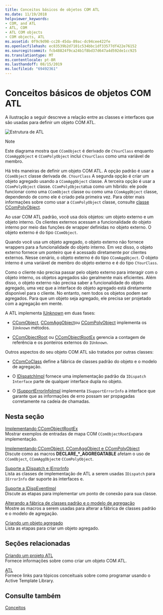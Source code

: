 ```yaml
---
title: Conceitos básicos de objetos COM ATL
ms.date: 11/19/2018
helpviewer_keywords:
- COM, and ATL
- ATL, COM
- ATL COM objects
- COM objects, ATL
ms.assetid: 0f9c9d98-cc28-45da-89ac-dc94cee422fe
ms.openlocfilehash: ec83539b2d7101c534bbc1df33577df422e76152
ms.sourcegitcommit: fcb48824f9ca24b1f8bd37d647a4d592de1cc925
ms.translationtype: MT
ms.contentlocale: pt-BR
ms.lasthandoff: 08/15/2019
ms.locfileid: "69492361"
---
```

# <a name="fundamentals-of-atl-com-objects"></a>Conceitos básicos de objetos COM ATL

A ilustração a seguir descreve a relação entre as classes e interfaces que são usadas para definir um objeto COM ATL.

![Estrutura de ATL](../atl/media/vc307y1.gif "Estrutura de ATL")

> [!NOTE]
>  Este diagrama mostra que `CComObject` é derivado de `CYourClass` enquanto `CComAggObject` e `CComPolyObject` inclui `CYourClass` como uma variável de membro.

Há três maneiras de definir um objeto COM ATL. A opção padrão é usar a `CComObject` classe derivada de. `CYourClass` A segunda opção é criar um objeto agregado usando a `CComAggObject` classe. A terceira opção é usar a `CComPolyObject` classe. `CComPolyObject`atua como um híbrido: ele pode funcionar como uma `CComObject` classe ou como uma `CComAggObject` classe, dependendo de como ele é criado pela primeira vez. Para obter mais informações sobre como usar a `CComPolyObject` classe, consulte [classe CComPolyObject](../atl/reference/ccompolyobject-class.md).

Ao usar COM ATL padrão, você usa dois objetos: um objeto externo e um objeto interno. Os clientes externos acessam a funcionalidade do objeto interno por meio das funções de wrapper definidas no objeto externo. O objeto externo é do tipo `CComObject`.

Quando você usa um objeto agregado, o objeto externo não fornece wrappers para a funcionalidade do objeto interno. Em vez disso, o objeto externo fornece um ponteiro que é acessado diretamente por clientes externos. Nesse cenário, o objeto externo é do tipo `CComAggObject`. O objeto interno é uma variável de membro do objeto externo e é do tipo `CYourClass`.

Como o cliente não precisa passar pelo objeto externo para interagir com o objeto interno, os objetos agregados são geralmente mais eficientes. Além disso, o objeto externo não precisa saber a funcionalidade do objeto agregado, uma vez que a interface do objeto agregado está diretamente disponível para o cliente. No entanto, nem todos os objetos podem ser agregados. Para que um objeto seja agregado, ele precisa ser projetado com a agregação em mente.

A ATL implementa [IUnknown](/windows/win32/api/unknwn/nn-unknwn-iunknown) em duas fases:

- [CComObject](../atl/reference/ccomobject-class.md), [CComAggObject](../atl/reference/ccomaggobject-class.md)ou [CComPolyObject](../atl/reference/ccompolyobject-class.md) implementa os `IUnknown` métodos.

- [CComObjectRoot](../atl/reference/ccomobjectroot-class.md) ou [CComObjectRootEx](../atl/reference/ccomobjectrootex-class.md) gerencia a contagem de referência e os ponteiros externos do `IUnknown`.

Outros aspectos do seu objeto COM ATL são tratados por outras classes:

- [CComCoClass](../atl/reference/ccomcoclass-class.md) define a fábrica de classes padrão do objeto e o modelo de agregação.

- O [IDispatchImpl](../atl/reference/idispatchimpl-class.md) fornece uma implementação padrão da `IDispatch Interface` parte de qualquer interface dupla no objeto.

- O [ISupportErrorInfoImpl](../atl/reference/isupporterrorinfoimpl-class.md) implementa `ISupportErrorInfo` a interface que garante que as informações de erro possam ser propagadas corretamente na cadeia de chamadas.

## <a name="in-this-section"></a>Nesta seção

[Implementando CComObjectRootEx](../atl/implementing-ccomobjectrootex.md)<br/>
Mostrar exemplos de entradas de mapa COM `CComObjectRootEx`para implementação.

[Implementando CComObject, CComAggObject e CComPolyObject](../atl/implementing-ccomobject-ccomaggobject-and-ccompolyobject.md)<br/>
Discute como as macros **DECLARE_\*_AGGREGATABLE** afetam o uso de `CComObject`, `CComAggObject`e `CComPolyObject`.

[Suporte a IDispatch e IErrorInfo](../atl/supporting-idispatch-and-ierrorinfo.md)<br/>
Lista as classes de implementação de ATL a serem usadas `IDispatch` para `IErrorInfo` dar suporte às interfaces e.

[Suporte a IDispEventImpl](../atl/supporting-idispeventimpl.md)<br/>
Discute as etapas para implementar um ponto de conexão para sua classe.

[Alterando a fábrica de classes padrão e o modelo de agregação](../atl/changing-the-default-class-factory-and-aggregation-model.md)<br/>
Mostre as macros a serem usadas para alterar a fábrica de classes padrão e o modelo de agregação.

[Criando um objeto agregado](../atl/creating-an-aggregated-object.md)<br/>
Lista as etapas para criar um objeto agregado.

## <a name="related-sections"></a>Seções relacionadas

[Criando um projeto ATL](../atl/reference/creating-an-atl-project.md)<br/>
Fornece informações sobre como criar um objeto COM ATL.

[ATL](../atl/active-template-library-atl-concepts.md)<br/>
Fornece links para tópicos conceituais sobre como programar usando o Active Template Library.

## <a name="see-also"></a>Consulte também

[Conceitos](../atl/active-template-library-atl-concepts.md)
